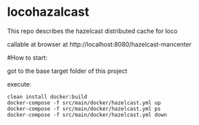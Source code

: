 # locohazalcast
This repo describes the hazelcast distributed cache for loco

callable at browser at http://localhost:8080/hazelcast-mancenter

#How to start:

got to the base target folder of this project

execute:

    clean install docker:build
    docker-compose -f src/main/docker/hazelcast.yml up
    docker-compose -f src/main/docker/hazelcast.yml ps
    docker-compose -f src/main/docker/hazelcast.yml down
